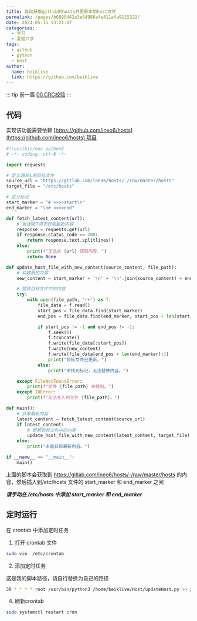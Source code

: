 ```yaml
---
title: 自动获取github的hosts并更新本地host文件
permalink: /pages/b6890442a3e64986afe411afa9115322/
date: 2024-05-15 13:21:07
categories:
  - 学习
  - 夏姬八学
tags:
  - github
  - python
  - host
author:
  name: beiklive
  link: https://github.com/beiklive
---
```


::: tip 前一篇
[00.CRC校验](00.CRC校验.md)
:::



## 代码
实现该功能需要依赖 [https://github.com/ineo6/hosts](https://github.com/ineo6/hosts) 项目

```python
#!/usr/bin/env python3
# -*- coding: utf-8 -*-

import requests

# 定义源URL和目标文件
source_url = "https://gitlab.com/ineo6/hosts/-/raw/master/hosts"
target_file = "/etc/hosts"

# 定义标记
start_marker = "# >>>>start\n"
end_marker = "\n# <<<<end"

def fetch_latest_content(url):
    # 发送GET请求获取最新内容
    response = requests.get(url)
    if response.status_code == 200:
        return response.text.splitlines()
    else:
        print(f"无法从 {url} 获取内容。")
        return None

def update_host_file_with_new_content(source_content, file_path):
    # 构建新的内容
    new_content = start_marker + '\n' + '\n'.join(source_content) + end_marker + '\n'

    # 替换目标文件中的内容
    try:
        with open(file_path, 'r+') as f:
            file_data = f.read()
            start_pos = file_data.find(start_marker)
            end_pos = file_data.find(end_marker, start_pos + len(start_marker))

            if start_pos != -1 and end_pos != -1:
                f.seek(0)
                f.truncate()
                f.write(file_data[:start_pos])
                f.write(new_content)
                f.write(file_data[end_pos + len(end_marker):])
                print("目标文件已更新。")
            else:
                print("未找到标记，无法替换内容。")

    except FileNotFoundError:
        print(f"文件 {file_path} 未找到。")
    except IOError:
        print(f"无法写入到文件 {file_path}。")

def main():
    # 获取最新内容
    latest_content = fetch_latest_content(source_url)
    if latest_content:
        # 更新目标文件中的内容
        update_host_file_with_new_content(latest_content, target_file)
    else:
        print("未能获取最新内容。")

if __name__ == "__main__":
    main()
```


上面的脚本会获取到 https://gitlab.com/ineo6/hosts/-/raw/master/hosts 的内容，然后插入到/etc/hosts 文件的 start_marker 和 end_marker 之间

***请手动在 /etc/hosts 中添加 start_marker 和 end_marker***


## 定时运行
在 crontab 中添加定时任务

1. 打开 crontab 文件
```bash
sudo vim  /etc/crontab
```
2. 添加定时任务

这是我的脚本路径，请自行替换为自己的路径
```bash
30 * * * * root /usr/bin/python3 /home/beiklive/Host/updateHost.py >> /home/beiklive/Host/log.log 2>&1
```

4. 刷新crontab
```bash
sudo systemctl restart cron
```
